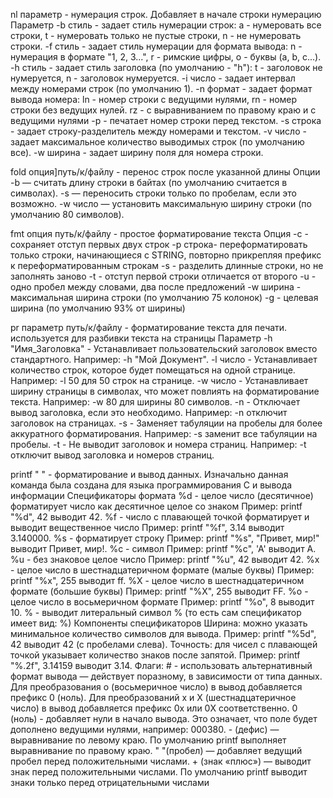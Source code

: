  
nl параметр - нумерация строк. Добавляет в начале строки нумерацию
Параметр
	-b стиль - задает стиль нумерации строк:
		a - нумеровать все строки,
		t - нумеровать только не пустые строки,
		n - не нумеровать строки.
	-f стиль - задает стиль нумерации для формата вывода:
		n - нумерация в формате "1, 2, 3...",
		r - римские цифры,
		o - буквы (a, b, c...).
	-h стиль - задает стиль заголовка (по умолчанию - "h"):
		t - заголовок не нумеруется,
		n - заголовок нумеруется.
	-i число - задает интервал между номерами строк (по умолчанию 1).
	-n формат - задает формат вывода номера:
		ln - номер строки с ведущими нулями,
		rn - номер строки без ведущих нулей.
		rz - с выравниванием по правому краю и с ведущими нулями
	-p - печатает номер строки перед текстом.
	-s строка - задает строку-разделитель между номерами и текстом.
	-v число - задает максимальное количество выводимых строк (по умолчанию все).
	-w ширина - задает ширину поля для номера строки.

fold опция]путь/к/файлу - перенос строк после указанной длины
Опции
	-b — считать длину строки в байтах (по умолчанию считается в символах).
	-s — переносить строки только по пробелам, если это возможно.
	-w число — установить максимальную ширину строки (по умолчанию 80 символов).

fmt опция путь/к/файлу - простое форматирование текста
Опция
	-c - сохраняет отступ первых двух строк
	-p строка- переформатировать только строки, начинающиеся с STRING, повторно прикрепляя префикс к переформатированным строкам
	-s - разделить длинные строки, но не заполнять заново
	-t - отступ первой строки отличается от второго
	-u - одно пробел между словами, два после предложений
	-w ширина - максимальная ширина строки (по умолчанию 75 колонок)
	-g - целевая ширина (по умолчанию 93% от ширины)

pr параметр путь/к/файлу - форматирование текста для печати. используется для разбивки текста на страницы
Параметр
	-h "Имя_Заголовка" - Устанавливает пользовательский заголовок вместо стандартного. Например: -h "Мой Документ".
	-l число - Устанавливает количество строк, которое будет помещаться на одной странице. Например: -l 50 для 50 строк на странице.
	-w число - Устанавливает ширину страницы в символах, что может повлиять на форматирование текста. Например: -w 80 для ширины 80 символов.
	-n - Отключает вывод заголовка, если это необходимо. Например: -n отключит заголовок на страницах.
	-s - Заменяет табуляции на пробелы для более аккуратного форматирования. Например: -s заменит все табуляции на пробелы.
	-t - Не выводит заголовок и номера страниц. Например: -t отключит вывод заголовка и номеров страниц.

 printf " " - форматирование и вывод данных. Изначально данная команда была создана для языка программирования С и вывода информации
Спецификаторы формата
	%d - целое число (десятичное) форматирует число как десятичное целое со знаком
		Пример:
			printf "%d", 42 выводит 42.
	%f - число с плавающей точкой форматирует и выводит вещественное число
		Пример:
			printf "%f", 3.14 выводит 3.140000.
	%s - форматирует строку
		Пример:
			printf "%s", "Привет, мир!" выводит Привет, мир!.
	%c - символ
		Пример:
			printf "%c", 'A' выводит A.
	%u - без знаковое целое число
		Пример:
			printf "%u", 42 выводит 42.
	%x - целое число в шестнадцатеричном формате (малые буквы)
		Пример:
			printf "%x", 255 выводит ff.
	%X - целое число в шестнадцатеричном формате (большие буквы)
		Пример:
			printf "%X", 255 выводит FF.
	%o - целое число в восьмеричном формате
		Пример:
			printf "%o", 8 выводит 10.
	% - выводит литеральный символ % (то есть сам спецификатор имеет вид: %)
Компоненты спецификаторов
	Ширина: можно указать минимальное количество символов для вывода.
		Пример:
			printf "%5d", 42 выводит   42 (с пробелами слева).
	Точность: для чисел с плавающей точкой указывает количество знаков после запятой.
		Пример:
			printf "%.2f", 3.14159 выводит 3.14.
	Флаги:
		# - использовать альтернативный формат вывода — действует поразному, в зависимости от типа данных. Для преобразования o
			(восьмеричное число) в вывод добавляется префикс 0 (ноль). Для
			преобразований x и X (шестнадцатеричное число) в вывод добавляется префикс 0x или 0X соответственно.
		0 (ноль) - добавляет нули в начало вывода. Это означает, что поле
			будет дополнено ведущими нулями, например: 000380.
			- (дефис) — выравнивание по левому краю. По умолчанию printf
			выполняет выравнивание по правому краю.
		" "(пробел) — добавляет ведущий пробел перед положительными
			числами.
		+ (знак «плюс») — выводит знак перед положительными числами.
			По умолчанию printf выводит знаки только перед отрицательными
			числами







